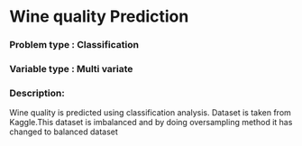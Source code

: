 
# Wine quality Prediction

### Problem type : Classification

### Variable type : Multi variate

### Description: 

Wine quality  is predicted using classification analysis. Dataset is taken from Kaggle.This dataset is imbalanced and by doing oversampling method it has changed to balanced dataset 


